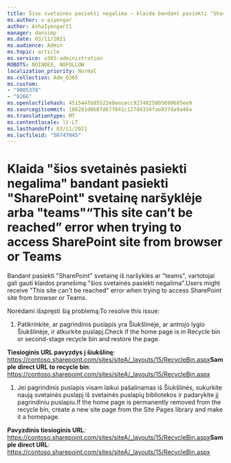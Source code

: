 ```yaml
---
title: Šios svetainės pasiekti negalima – klaida bandant pasiekti "SharePoint" svetainę naršyklėje arba "teams"
ms.author: v-aiyengar
author: AshaIyengar21
manager: dansimp
ms.date: 03/11/2021
ms.audience: Admin
ms.topic: article
ms.service: o365-administration
ROBOTS: NOINDEX, NOFOLLOW
localization_priority: Normal
ms.collection: Adm_O365
ms.custom:
- "9005378"
- "9266"
ms.openlocfilehash: 451544fb85522e0eececc9274825805699685ee9
ms.sourcegitcommit: 186281d0b87d67f041c127d4334faa937da9a48a
ms.translationtype: MT
ms.contentlocale: lt-LT
ms.lasthandoff: 03/11/2021
ms.locfileid: "50747045"
---
```

# <a name="this-site-cant-be-reached-error-when-trying-to-access-sharepoint-site-from-browser-or-teams"></a><span data-ttu-id="3ad09-102">Klaida "šios svetainės pasiekti negalima" bandant pasiekti "SharePoint" svetainę naršyklėje arba "teams"</span><span class="sxs-lookup"><span data-stu-id="3ad09-102">“This site can’t be reached” error when trying to access SharePoint site from browser or Teams</span></span>

<span data-ttu-id="3ad09-103">Bandant pasiekti "SharePoint" svetainę iš naršyklės ar "teams", vartotojai gali gauti klaidos pranešimą "šios svetainės pasiekti negalima".</span><span class="sxs-lookup"><span data-stu-id="3ad09-103">Users might receive "This site can't be reached" error when trying to access SharePoint site from browser or Teams.</span></span> 

<span data-ttu-id="3ad09-104">Norėdami išspręsti šią problemą:</span><span class="sxs-lookup"><span data-stu-id="3ad09-104">To resolve this issue:</span></span> 

1. <span data-ttu-id="3ad09-105">Patikrinkite, ar pagrindinis puslapis yra Šiukšlinėje, ar antrojo lygio Šiukšlinėje, ir atkurkite puslapį.</span><span class="sxs-lookup"><span data-stu-id="3ad09-105">Check if the home page is in Recycle bin or second-stage recycle bin and restore the page.</span></span>

<span data-ttu-id="3ad09-106">**Tiesioginis URL pavyzdys į šiukšlinę**: https://contoso.sharepoint.com/sites/siteA/_layouts/15/RecycleBin.aspx</span><span class="sxs-lookup"><span data-stu-id="3ad09-106">**Sample direct URL to recycle bin**: https://contoso.sharepoint.com/sites/siteA/_layouts/15/RecycleBin.aspx</span></span>

1. <span data-ttu-id="3ad09-107">Jei pagrindinis puslapis visam laikui pašalinamas iš Šiukšlinės, sukurkite naują svetainės puslapį iš svetainės puslapių bibliotekos ir padarykite jį pagrindiniu puslapiu.</span><span class="sxs-lookup"><span data-stu-id="3ad09-107">If the home page is permanently removed from the recycle bin, create a new site page from the Site Pages library and make it a homepage.</span></span> 

<span data-ttu-id="3ad09-108">**Pavyzdinis tiesioginis URL**: https://contoso.sharepoint.com/sites/siteA/_layouts/15/RecycleBin.aspx</span><span class="sxs-lookup"><span data-stu-id="3ad09-108">**Sample direct URL**: https://contoso.sharepoint.com/sites/siteA/_layouts/15/RecycleBin.aspx</span></span>